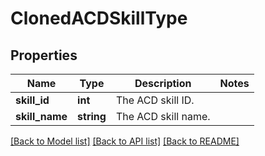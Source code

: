 # ClonedACDSkillType

## Properties
Name | Type | Description | Notes
------------ | ------------- | ------------- | -------------
**skill_id** | **int** | The ACD skill ID. | 
**skill_name** | **string** | The ACD skill name. | 

[[Back to Model list]](../README.md#documentation-for-models) [[Back to API list]](../README.md#documentation-for-api-endpoints) [[Back to README]](../README.md)


